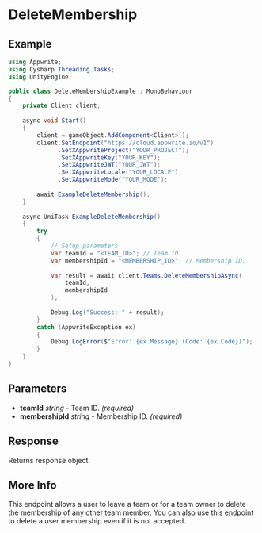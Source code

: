 # DeleteMembership

## Example

```csharp
using Appwrite;
using Cysharp.Threading.Tasks;
using UnityEngine;

public class DeleteMembershipExample : MonoBehaviour
{
    private Client client;
    
    async void Start()
    {
        client = gameObject.AddComponent<Client>();
        client.SetEndpoint("https://cloud.appwrite.io/v1")
              .SetXAppwriteProject("YOUR_PROJECT");
              .SetXAppwriteKey("YOUR_KEY");
              .SetXAppwriteJWT("YOUR_JWT");
              .SetXAppwriteLocale("YOUR_LOCALE");
              .SetXAppwriteMode("YOUR_MODE");
        
        await ExampleDeleteMembership();
    }
    
    async UniTask ExampleDeleteMembership()
    {
        try
        {
            // Setup parameters
            var teamId = "<TEAM_ID>"; // Team ID.
            var membershipId = "<MEMBERSHIP_ID>"; // Membership ID.
            
            var result = await client.Teams.DeleteMembershipAsync(
                teamId,
                membershipId
            );
            
            Debug.Log("Success: " + result);
        }
        catch (AppwriteException ex)
        {
            Debug.LogError($"Error: {ex.Message} (Code: {ex.Code})");
        }
    }
}
```

## Parameters

- **teamId** *string* - Team ID. *(required)*
- **membershipId** *string* - Membership ID. *(required)*

## Response

Returns response object.
## More Info

This endpoint allows a user to leave a team or for a team owner to delete the membership of any other team member. You can also use this endpoint to delete a user membership even if it is not accepted.
